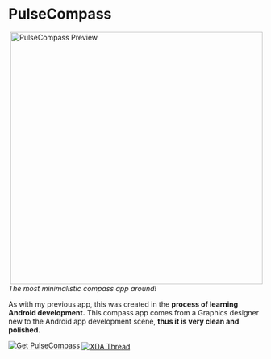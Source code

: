 PulseCompass
============

<img alt="PulseCompass Preview" align="right" height="500"
   src="http://i.imgur.com/rIHA2Ei.png" />

<i>The most minimalistic compass app around!</i>

As with my previous app, this was created in the <b>process of learning Android development.</b> This compass app comes from a Graphics designer new to the Android app development scene, <b>thus it is very clean and polished.</b> 

<a href="https://drive.google.com/file/d/0ByFF6rgTjelENzVJOWplR0dyVlU/edit?usp=sharing">
  <img alt="Get PulseCompass" vspace="0"
       src="http://i.imgur.com/kXr4CXP.png" />
</a>

<a href="http://forum.xda-developers.com/showthread.php?t=2737581">
  <img alt="XDA Thread" vspace="0" align="center"
       src="http://i.imgur.com/HkhJ7cp.png" />
</a>
